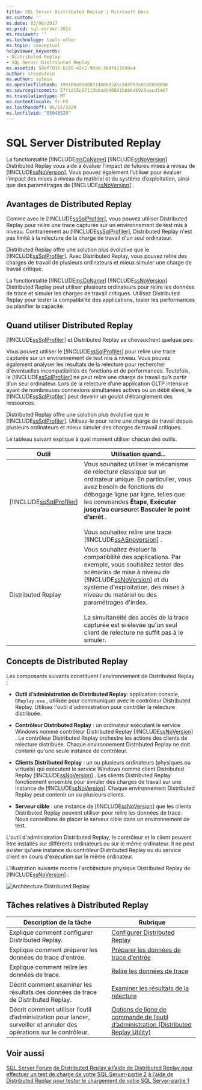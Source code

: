 ```yaml
---
title: SQL Server Distributed Replay | Microsoft Docs
ms.custom: ''
ms.date: 03/06/2017
ms.prod: sql-server-2014
ms.reviewer: ''
ms.technology: tools-other
ms.topic: conceptual
helpviewer_keywords:
- Distributed Replay
- SQL Server Distributed Replay
ms.assetid: 58ef7016-b105-42c2-90a0-364f411849a4
author: stevestein
ms.author: sstein
ms.openlocfilehash: 1991b9a960d0314b00d2a5cd45997e0502890698
ms.sourcegitcommit: 57f1d15c67113bbadd40861b886d6929aacd3467
ms.translationtype: MT
ms.contentlocale: fr-FR
ms.lasthandoff: 06/18/2020
ms.locfileid: "85048520"
---
```

# <a name="sql-server-distributed-replay"></a>SQL Server Distributed Replay
  La fonctionnalité [!INCLUDE[msCoName](../../../includes/msconame-md.md)] [!INCLUDE[ssNoVersion](../../../includes/ssnoversion-md.md)] Distributed Replay vous aide à évaluer l’impact de futures mises à niveau de [!INCLUDE[ssNoVersion](../../../includes/ssnoversion-md.md)]. Vous pouvez également l’utiliser pour évaluer l’impact des mises à niveau du matériel et du système d’exploitation, ainsi que des paramétrages de [!INCLUDE[ssNoVersion](../../../includes/ssnoversion-md.md)] .

## <a name="benefits-of-distributed-replay"></a>Avantages de Distributed Replay
 Comme avec le [!INCLUDE[ssSqlProfiler](../../../includes/sssqlprofiler-md.md)], vous pouvez utiliser Distributed Replay pour relire une trace capturée sur un environnement de test mis à niveau. Contrairement au [!INCLUDE[ssSqlProfiler](../../../includes/sssqlprofiler-md.md)], Distributed Replay n'est pas limité à la relecture de la charge de travail d'un seul ordinateur.

 Distributed Replay offre une solution plus évolutive que le [!INCLUDE[ssSqlProfiler](../../../includes/sssqlprofiler-md.md)]. Avec Distributed Replay, vous pouvez relire des charges de travail de plusieurs ordinateurs et mieux simuler une charge de travail critique.

 La fonctionnalité [!INCLUDE[msCoName](../../../includes/msconame-md.md)] [!INCLUDE[ssNoVersion](../../../includes/ssnoversion-md.md)] Distributed Replay peut utiliser plusieurs ordinateurs pour relire les données de trace et simuler les charges de travail critiques. Utilisez Distributed Replay pour tester la compatibilité des applications, tester les performances ou planifier la capacité.

## <a name="when-to-use-distributed-replay"></a>Quand utiliser Distributed Replay
 [!INCLUDE[ssSqlProfiler](../../../includes/sssqlprofiler-md.md)] et Distributed Replay se chevauchent quelque peu.

 Vous pouvez utiliser le [!INCLUDE[ssSqlProfiler](../../../includes/sssqlprofiler-md.md)] pour relire une trace capturée sur un environnement de test mis à niveau. Vous pouvez également analyser les résultats de la relecture pour rechercher d'éventuelles incompatibilités de fonctions et de performances. Toutefois, le [!INCLUDE[ssSqlProfiler](../../../includes/sssqlprofiler-md.md)] ne peut relire une charge de travail qu’à partir d’un seul ordinateur. Lors de la relecture d’une application OLTP intensive ayant de nombreuses connexions simultanées actives ou un débit élevé, le [!INCLUDE[ssSqlProfiler](../../../includes/sssqlprofiler-md.md)] peut devenir un goulot d’étranglement des ressources.

 Distributed Replay offre une solution plus évolutive que le [!INCLUDE[ssSqlProfiler](../../../includes/sssqlprofiler-md.md)]. Utilisez-le pour relire une charge de travail depuis plusieurs ordinateurs et mieux simuler des charges de travail critiques.

 Le tableau suivant explique à quel moment utiliser chacun des outils.

|Outil|Utilisation quand...|
|----------|---------------|
|[!INCLUDE[ssSqlProfiler](../../../includes/sssqlprofiler-md.md)]|Vous souhaitez utiliser le mécanisme de relecture classique sur un ordinateur unique. En particulier, vous avez besoin de fonctions de débogage ligne par ligne, telles que les commandes **Étape**, **Exécuter jusqu’au curseur**et **Basculer le point d’arrêt** .<br /><br /> Vous souhaitez relire une trace [!INCLUDE[ssASnoversion](../../includes/ssasnoversion-md.md)] .|
|Distributed Replay|Vous souhaitez évaluer la compatibilité des applications. Par exemple, vous souhaitez tester des scénarios de mise à niveau de [!INCLUDE[ssNoVersion](../../../includes/ssnoversion-md.md)] et du système d'exploitation, des mises à niveau du matériel ou des paramétrages d'index.<br /><br /> La simultanéité des accès de la trace capturée est si élevée qu'un seul client de relecture ne suffit pas à le simuler.|

## <a name="distributed-replay-concepts"></a>Concepts de Distributed Replay
 Les composants suivants constituent l'environnement de Distributed Replay :

-   **Outil d’administration de Distributed Replay**: application console, `DReplay.exe` , utilisée pour communiquer avec le contrôleur Distributed Replay. Utilisez l'outil d'administration pour contrôler la relecture distribuée.

-   **Contrôleur Distributed Replay** : un ordinateur exécutant le service Windows nommé contrôleur Distributed Replay [!INCLUDE[ssNoVersion](../../../includes/ssnoversion-md.md)] . Le contrôleur Distributed Replay orchestre les actions des clients de relecture distribuée. Chaque environnement Distributed Replay ne doit contenir qu'une seule instance de contrôleur.

-   **Clients Distributed Replay** : un ou plusieurs ordinateurs (physiques ou virtuels) qui exécutent le service Windows nommé client Distributed Replay [!INCLUDE[ssNoVersion](../../../includes/ssnoversion-md.md)] . Les clients Distributed Replay fonctionnent ensemble pour simuler des charges de travail sur une instance de [!INCLUDE[ssNoVersion](../../../includes/ssnoversion-md.md)]. Chaque environnement Distributed Replay peut contenir un ou plusieurs clients.

-   **Serveur cible** : une instance de [!INCLUDE[ssNoVersion](../../../includes/ssnoversion-md.md)] que les clients Distributed Replay peuvent utiliser pour relire les données de trace. Nous conseillons de placer le serveur cible dans un environnement de test.

 L'outil d'administration Distributed Replay, le contrôleur et le client peuvent être installés sur différents ordinateurs ou sur le même ordinateur. Il ne peut exister qu'une instance du contrôleur Distributed Replay ou du service client en cours d'exécution sur le même ordinateur.

 L'illustration suivante montre l'architecture physique Distributed Replay de [!INCLUDE[ssNoVersion](../../../includes/ssnoversion-md.md)] :

 ![Architecture Distributed Replay](../../database-engine/media/distributedreplayarch.gif "Architecture Distributed Replay")

## <a name="distributed-replay-tasks"></a>Tâches relatives à Distributed Replay

|Description de la tâche|Rubrique|
|----------------------|-----------|
|Explique comment configurer Distributed Replay.|[Configurer Distributed Replay](configure-distributed-replay.md)|
|Explique comment préparer les données de trace d'entrée.|[Préparer les données de trace d’entrée](prepare-the-input-trace-data.md)|
|Explique comment relire les données de trace.|[Relire les données de trace](replay-trace-data.md)|
|Décrit comment examiner les résultats des données de trace de Distributed Replay.|[Examiner les résultats de la relecture](review-the-replay-results.md)|
|Décrit comment utiliser l’outil d’administration pour lancer, surveiller et annuler des opérations sur le contrôleur.|[Options de ligne de commande de l’outil d’administration &#40;Distributed Replay Utility&#41;](administration-tool-command-line-options-distributed-replay-utility.md)|

## <a name="see-also"></a>Voir aussi
 [SQL Server Forum](https://social.technet.microsoft.com/Forums/sl/sqldru/) [de Distributed Replay à l’aide de Distributed Replay pour effectuer un test de charge de votre SQL Server-partie 2](https://docs.microsoft.com/archive/blogs/msdn/mspfe/using-distributed-replay-to-load-test-your-sql-serverpart-2) [à l’aide de Distributed Replay pour tester le chargement de votre SQL Server-partie 1](https://docs.microsoft.com/archive/blogs/batuhanyildiz/using-distributed-replay-to-load-test-your-sql-serverpart-1)


